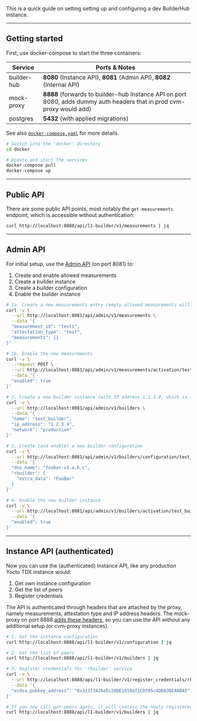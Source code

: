 This is a quick guide on setting setting up and configuring a dev BuilderHub instance.

---

## Getting started

First, use docker-compose to start the three containers:

| Service     | Ports & Notes                                                                                                          |
| ----------- | ---------------------------------------------------------------------------------------------------------------------- |
| builder-hub | **8080** (Instance API), **8081** (Admin API), **8082** (Internal API)                                                 |
| mock-proxy  | **8888** (forwards to builder-hub Instance API on port 8080, adds dummy auth headers that in prod cvm-proxy would add) |
| postgres    | **5432** (with applied migrations)                                                                                     |

See also [`docker-compose.yaml`](../docker/docker-compose.yaml) for more details.

```bash
# Switch into the 'docker' directory
cd docker

# Update and start the services
docker-compose pull
docker-compose up
```

---

## Public API

There are some public API points, most notably the `get-measurements` endpoint, which is accessible without authentication:

```bash
curl http://localhost:8080/api/l1-builder/v1/measurements | jq
```

---

## Admin API

For initial setup, use the [Admin API](https://github.com/flashbots/builder-hub?tab=readme-ov-file#admin-endpoints) (on port 8081) to:
1. Create and enable allowed measurements
2. Create a builder instance
3. Create a builder configuration
4. Enable the builder instance

```bash
# 1a. Create a new measurements entry (empty allowed measurements will allow all client measurements)
curl -v \
  --url http://localhost:8081/api/admin/v1/measurements \
  --data '{
  "measurement_id": "test1",
  "attestation_type": "test",
  "measurements": {}
}'

# 1b. Enable the new measurements
curl -v \
  --request POST \
  --url http://localhost:8081/api/admin/v1/measurements/activation/test1 \
  --data '{
  "enabled": true
}'

# 2. Create a new builder instance (with IP address 1.2.3.4, which is fixed in the mock-proxy)
curl -v \
  --url http://localhost:8081/api/admin/v1/builders \
  --data '{
  "name": "test_builder",
  "ip_address": "1.2.3.4",
  "network": "production"
}'

# 3. Create (and enable) a new builder configuration
curl -v \
  --url http://localhost:8081/api/admin/v1/builders/configuration/test_builder \
  --data '{
  "dns_name": "foobar-v1.a.b.c",
  "rbuilder": {
    "extra_data": "FooBar"
  }
}'

# 4. Enable the new builder instance
curl -v \
  --url http://localhost:8081/api/admin/v1/builders/activation/test_builder \
  --data '{
  "enabled": true
}'
```

---

## Instance API (authenticated)

Now you can use the (authenticated) Instance API, like any production Yocto TDX instance would:
1. Get own instance configuration
2. Get the list of peers
3. Register credentials

The API is authenticated through headers that are attached by the proxy, namely measurements, attestation type and IP address headers.
The mock-proxy on port 8888 [adds these headers](https://github.com/flashbots/builder-hub/blob/main/docker/mock-proxy/nginx-default.conf),
so you can use the API without any additional setup (or cvm-proxy instances).

```bash
# 1. Get the instance configuration
curl http://localhost:8888/api/l1-builder/v1/configuration | jq

# 2. Get the list of peers
curl http://localhost:8888/api/l1-builder/v1/builders | jq

# 3. Register credentials for 'rbuilder' service
curl -v \
  --url http://localhost:8888/api/l1-builder/v1/register_credentials/rbuilder \
  --data '{
  "ecdsa_pubkey_address": "0x321f3426eEc20DE1910af1CD595c4DD83BEA0BA5"
}'

# If you now call get-peers again, it will contain the newly registered address:
curl http://localhost:8888/api/l1-builder/v1/builders | jq
```

